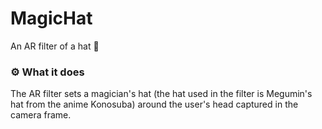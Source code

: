 # MagicHat
An AR filter of a hat 🎩

### ⚙️ What it does
The AR filter sets a magician's hat (the hat used in the filter is Megumin's hat from the anime Konosuba) around the user's head captured in the camera frame.
